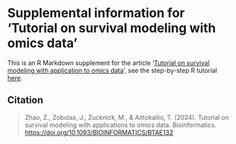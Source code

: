 # Supplemental information for ‘Tutorial on survival modeling with omics data’

This is an R Markdown supplement for the article ‘[Tutorial on survival modeling with application to omics data](https://doi.org/10.1093/bioinformatics/btae132)’, see the step-by-step R tutorial [here](https://ocbe-uio.github.io/survomics/survomics.html).

## Citation

> Zhao, Z., Zobolas, J., Zucknick, M., & Aittokallio, T. (2024). Tutorial on survival modeling with applications to omics data. Bioinformatics. https://doi.org/10.1093/BIOINFORMATICS/BTAE132
